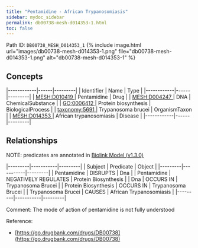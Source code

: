 ```yaml
---
title: "Pentamidine - African Trypanosomiasis"
sidebar: mydoc_sidebar
permalink: db00738-mesh-d014353-1.html
toc: false 
---
```



Path ID: `DB00738_MESH_D014353_1`
{% include image.html url="images/db00738-mesh-d014353-1.png" file="db00738-mesh-d014353-1.png" alt="db00738-mesh-d014353-1" %}

## Concepts

|------------|------|---------|
| Identifier | Name | Type    |
|------------|------|---------|
| <a href="https://identifiers.org/MESH:D010419">MESH:D010419 </a> | Pentamidine | Drug |
| <a href="https://identifiers.org/MESH:D004247">MESH:D004247 </a> | DNA | ChemicalSubstance |
| <a href="https://identifiers.org/GO:0006412">GO:0006412 </a> | Protein biosynthesis | BiologicalProcess |
| <a href="https://identifiers.org/taxonomy:5691">taxonomy:5691 </a> | Trypanosoma brucei | OrganismTaxon |
| <a href="https://identifiers.org/MESH:D014353">MESH:D014353 </a> | African trypanosomiasis | Disease |
|------------|------|---------|

## Relationships


NOTE: predicates are annotated in <a href="https://github.com/biolink/biolink-model/releases/tag/v1.3.0">Biolink Model (v1.3.0)</a>

|---------|-----------|---------|
| Subject | Predicate | Object  |
|---------|-----------|---------|
| Pentamidine | DISRUPTS | Dna |
| Pentamidine | NEGATIVELY REGULATES | Protein Biosynthesis |
| Dna | OCCURS IN | Trypanosoma Brucei |
| Protein Biosynthesis | OCCURS IN | Trypanosoma Brucei |
| Trypanosoma Brucei | CAUSES | African Trypanosomiasis |
|---------|-----------|---------|

Comment: The mode of action of pentamidine is not fully understood

Reference: 
  - [https://go.drugbank.com/drugs/DB00738](https://go.drugbank.com/drugs/DB00738)
